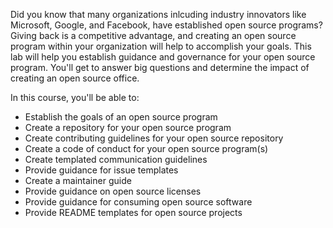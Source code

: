 Did you know that many organizations inlcuding industry innovators like Microsoft, Google, and Facebook, have established open source programs? Giving back is a competitive advantage, and creating an open source program within your organization will help to accomplish your goals. This lab will help you establish guidance and governance for your open source program. You'll get to answer big questions and determine the impact of creating an open source office. 

In this course, you'll be able to:
- Establish the goals of an open source program
- Create a repository for your open source program
- Create contributing guidelines for your open source repository
- Create a code of conduct for your open source program(s)
- Create templated communication guidelines
- Provide guidance for issue templates
- Create a maintainer guide
- Provide guidance on open source licenses
- Provide guidance for consuming open source software
- Provide README templates for open source projects
